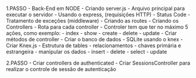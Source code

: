 1.PASSO
    - Back-End em NODE
        - Criando server.js
            - Arquivo principal para executar o servidor
            - Usando o express, (requisições HTTP)
            - Status Code
            - Tratamento de exceções (middleware)
        - Criando as routes
            - Criando os Controllers
                - Rota para cada controller
                    - Controler tem que ter no máximo 5 ações, como exemplo:
                        - index
                        - show
                        - create
                        - delete
                        - update
                - Criar métodos de controller
                - Criar o banco de dados
                    - SQLite usando o knex
                    - Criar Knex.js
                        - Estrutura de tables
                            - relacionamentos
                            - chaves primária e estrangeira 
                            - manipular os dados
                                - insert
                                - delete
                                - select
                                - update

2.PASSO
    - Criar controllers de authenticated
    - Criar SessionsController para realizar o controle de sessão de autenticação